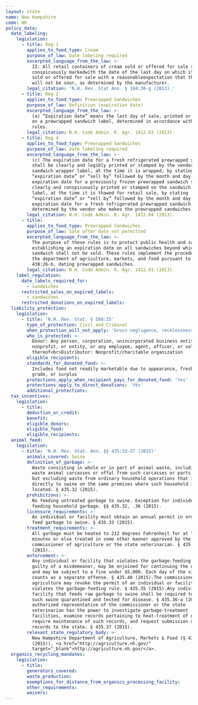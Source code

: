 ```yaml
---
layout: state
name: New Hampshire
code: NH
policy_data:
  date_labeling:
    legislation:
      - title: Reg 1
        applies_to_food_type: Cream
        purpose_of_law: Date labeling required
        excerpted_language_from_the_law: >-
          II. All retail containers of cream sold or offered for sale shall be
          conspicuously markedwith the date of the last day on which it may be
          sold or offered for sale with a reasonableexpectation that the cream
          will not be sour, as determined by the manufacturer.
        legal_citation: 'N.H. Rev. Stat Ann. § 184:30-g (2013).'
      - title: Reg 2
        applies_to_food_type: Prewrapped Sandwiches
        purpose_of_law: Definition (expiration date)
        excerpted_language_from_the_law: >-
          (a) “Expiration date” means the last day of sale, printed or stamped
          on a prewrapped sandwich label, determined in accordance with these
          rules.
        legal_citation: N.H. Code Admin. R. Agr. 1412.03 (2013).
      - title: Reg 4
        applies_to_food_type: Prewrapped Sandwiches
        purpose_of_law: Date labeling required
        excerpted_language_from_the_law: >-
          (c) The expiration date for a fresh refrigerated prewrapped sandwich
          shall be clearly and legibly printed or stamped by the vendor on the
          sandwich wrapper label, at the time it is wrapped, by stating
          “expiration date” or “sell by” followed by the month and day. (d) The
          expiration date for a previously frozen prewrapped sandwich shall be
          clearly and conspicuously printed or stamped on the sandwich wrapper
          label, at the time it is thawed for retail sale, by stating
          “expiration date” or “sell by” followed by the month and day. (e) The
          expiration date for a fresh refrigerated prewrapped sandwich shall be
          determined by the vendor who makes the prewrapped sandwiches.
        legal_citation: N.H. Code Admin. R. Agr. 1412.04 (2013).
      - title:
        applies_to_food_type: Prewrapped Sandwiches
        purpose_of_law: Sale after date not permitted
        excerpted_language_from_the_law: >-
          The purpose of these rules is to protect public health and safety by
          establishing an expiration date on all sandwiches beyond which each
          sandwich shall not be sold. These rules implement the procedures of
          the department of agriculture, markets, and food pursuant to RSA
          438:26-b, dating prewrapped sandwiches.
        legal_citation: N.H. Code Admin. R. Agr. 1412.01 (2013).
    label_regulation:
      date_labels_required_for:
        - sandwiches
      restricted_sales_on_expired_labels:
        - sandwiches
      restricted_donations_on_expired_labels:
  liability_protection:
    legislation:
      - title: 'N.H. Rev. Stat. § 508:15'
        type_of_protection: Civil and Criminal
        when_protection_will_not_apply: 'Gross negligence, recklessness, or intentional misconduct'
        who_is_protected: >-
          Donor: Any person, corporation, unincorporated business entity,
          nonprofit, or entity, or any employee, agent, officer, or volunteer
          thereof<br>Distributor: Nonprofit/charitable organization
        eligible_recipients:
        standards_for_donated_food: >-
          Includes food not readily marketable due to appearance, freshness,
          grade, or surplus
        protections_apply_when_recipient_pays_for_donated_food: 'Yes'
        protections_apply_to_direct_donations: 'Yes'
        additional_protections:
  tax_incentives:
    legislation:
      - title:
        deduction_or_credit:
        benefit:
        eligible_donors:
        eligible_food:
        eligible_recipients:
  animal_feed:
    legislation:
      - title: 'N.H. Rev. Stat. Ann. §§ 435:32–37 (2015)'
        animals_covered: Swine
        definition_of_garbage: >-
          Waste consisting in whole or in part of animal waste, including any
          waste animal carcasses or offal from such carcasses or parts thereof,
          but excluding waste from ordinary household operations that is fed
          directly to swine on the same premises where such household is
          located. § 435.32 (2015).
        prohibitions: >-
          No feeding untreated garbage to swine. Exception for individuals
          feeding household garbage. §§ 435.32, .36 (2015).
        licensure_requirements: >-
          An individual or facility must obtain an annual permit in order to
          feed garbage to swine. § 435.33 (2015).
        treatment_requirements: >-
          All garbage must be heated to 212 degrees Fahrenheit for at least 30
          minutes or else treated in some other manner approved by the
          commissioner of agriculture or the state veterinarian. § 435.36
          (2015).
        enforcement: >-
          Any individual or facility that violates the garbage-feeding rule is
          guilty of a misdemeanor, may be enjoined for continuing the offense,
          and may be subject to a fine under $5,000. Each day of the violation
          counts as a separate offense. § 435.40 (2015).The commissioner of
          agriculture may revoke the permit of an individual or facility that
          violates the garbage-feeding rule. § 435.35 (2015).Any individual or
          facility that feeds raw garbage to swine shall be required to have
          such swine quarantined and tested for disease. § 435.36-a (2015).An
          authorized representative of the commissioner or the state
          veterinarian has the power to investigate garbage-treatment
          facilities, examine records pertaining to heat-treatment of garbage,
          require maintenance of such records, and request submission of such
          records to the state. § 435.37 (2015).
        relevant_state_regulatory_body: >-
          New Hampshire Department of Agriculture, Markets & Food (§ 435.37
          (2015)), <a href="http://agriculture.nh.gov/"
          target="_blank">http://agriculture.nh.gov/</a>.
  organics_recycling_mandates:
    legislation:
      - title:
        generators_covered:
        waste_production:
        exemptions_for_distance_from_organics_processing_facility:
        other_requirements:
        waivers:
---
```


